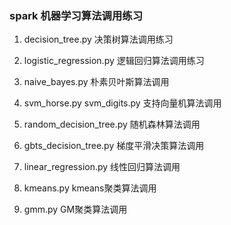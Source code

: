 <h3>spark 机器学习算法调用练习</h3>

1. decision_tree.py
决策树算法调用练习

2. logistic_regression.py
逻辑回归算法调用练习

3. naive_bayes.py
朴素贝叶斯算法调用

4. svm_horse.py svm_digits.py
支持向量机算法调用

5. random_decision_tree.py
随机森林算法调用

6. gbts_decision_tree.py
梯度平滑决策算法调用

7. linear_regression.py
线性回归算法调用

8. kmeans.py
kmeans聚类算法调用

9. gmm.py
GM聚类算法调用
